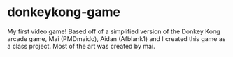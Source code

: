 # donkeykong-game

My first video game!
Based off of a simplified version of the Donkey Kong arcade game, Mai (PMDmaido), Aidan (Afblank1) and I created this game as a class project.
Most of the art was created by mai.
